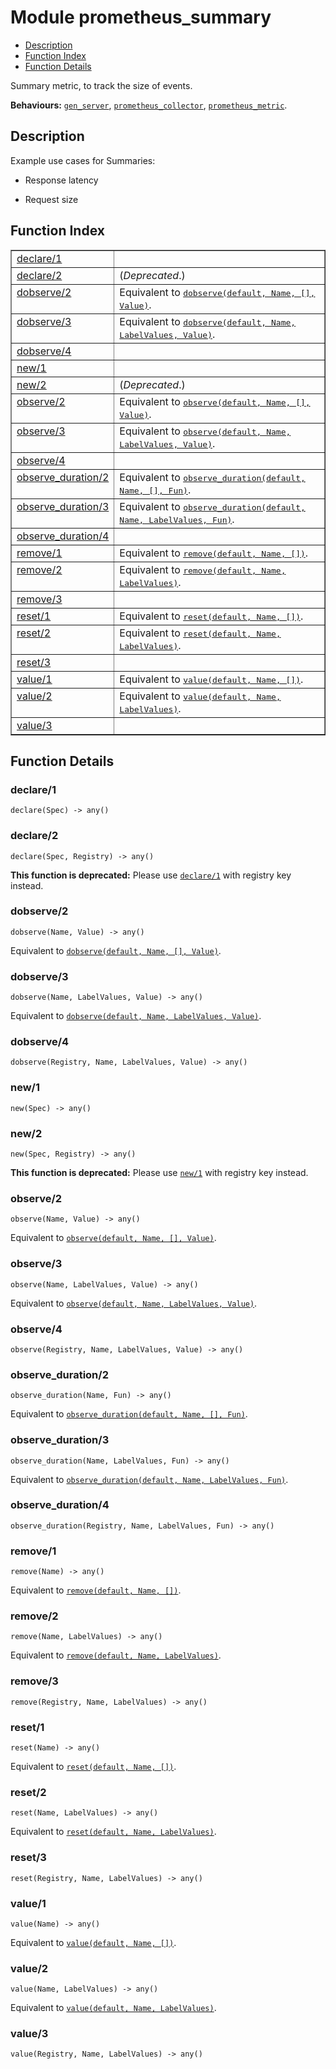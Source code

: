 

# Module prometheus_summary #
* [Description](#description)
* [Function Index](#index)
* [Function Details](#functions)

Summary metric, to track the size of events.

__Behaviours:__ [`gen_server`](gen_server.md), [`prometheus_collector`](prometheus_collector.md), [`prometheus_metric`](prometheus_metric.md).

<a name="description"></a>

## Description ##
Example use cases for Summaries:

* Response latency

* Request size

<a name="index"></a>

## Function Index ##


<table width="100%" border="1" cellspacing="0" cellpadding="2" summary="function index"><tr><td valign="top"><a href="#declare-1">declare/1</a></td><td></td></tr><tr><td valign="top"><a href="#declare-2">declare/2</a></td><td>(<em>Deprecated</em>.) </td></tr><tr><td valign="top"><a href="#dobserve-2">dobserve/2</a></td><td>Equivalent to <a href="#dobserve-4"><tt>dobserve(default, Name, [], Value)</tt></a>.</td></tr><tr><td valign="top"><a href="#dobserve-3">dobserve/3</a></td><td>Equivalent to <a href="#dobserve-4"><tt>dobserve(default, Name, LabelValues, Value)</tt></a>.</td></tr><tr><td valign="top"><a href="#dobserve-4">dobserve/4</a></td><td></td></tr><tr><td valign="top"><a href="#new-1">new/1</a></td><td></td></tr><tr><td valign="top"><a href="#new-2">new/2</a></td><td>(<em>Deprecated</em>.) </td></tr><tr><td valign="top"><a href="#observe-2">observe/2</a></td><td>Equivalent to <a href="#observe-4"><tt>observe(default, Name, [], Value)</tt></a>.</td></tr><tr><td valign="top"><a href="#observe-3">observe/3</a></td><td>Equivalent to <a href="#observe-4"><tt>observe(default, Name, LabelValues, Value)</tt></a>.</td></tr><tr><td valign="top"><a href="#observe-4">observe/4</a></td><td></td></tr><tr><td valign="top"><a href="#observe_duration-2">observe_duration/2</a></td><td>Equivalent to <a href="#observe_duration-4"><tt>observe_duration(default, Name, [], Fun)</tt></a>.</td></tr><tr><td valign="top"><a href="#observe_duration-3">observe_duration/3</a></td><td>Equivalent to <a href="#observe_duration-4"><tt>observe_duration(default, Name, LabelValues, Fun)</tt></a>.</td></tr><tr><td valign="top"><a href="#observe_duration-4">observe_duration/4</a></td><td></td></tr><tr><td valign="top"><a href="#remove-1">remove/1</a></td><td>Equivalent to <a href="#remove-3"><tt>remove(default, Name, [])</tt></a>.</td></tr><tr><td valign="top"><a href="#remove-2">remove/2</a></td><td>Equivalent to <a href="#remove-3"><tt>remove(default, Name, LabelValues)</tt></a>.</td></tr><tr><td valign="top"><a href="#remove-3">remove/3</a></td><td></td></tr><tr><td valign="top"><a href="#reset-1">reset/1</a></td><td>Equivalent to <a href="#reset-3"><tt>reset(default, Name, [])</tt></a>.</td></tr><tr><td valign="top"><a href="#reset-2">reset/2</a></td><td>Equivalent to <a href="#reset-3"><tt>reset(default, Name, LabelValues)</tt></a>.</td></tr><tr><td valign="top"><a href="#reset-3">reset/3</a></td><td></td></tr><tr><td valign="top"><a href="#value-1">value/1</a></td><td>Equivalent to <a href="#value-3"><tt>value(default, Name, [])</tt></a>.</td></tr><tr><td valign="top"><a href="#value-2">value/2</a></td><td>Equivalent to <a href="#value-3"><tt>value(default, Name, LabelValues)</tt></a>.</td></tr><tr><td valign="top"><a href="#value-3">value/3</a></td><td></td></tr></table>


<a name="functions"></a>

## Function Details ##

<a name="declare-1"></a>

### declare/1 ###

`declare(Spec) -> any()`

<a name="declare-2"></a>

### declare/2 ###

`declare(Spec, Registry) -> any()`

__This function is deprecated:__ Please use [`declare/1`](#declare-1) with registry
key instead.

<a name="dobserve-2"></a>

### dobserve/2 ###

`dobserve(Name, Value) -> any()`

Equivalent to [`dobserve(default, Name, [], Value)`](#dobserve-4).

<a name="dobserve-3"></a>

### dobserve/3 ###

`dobserve(Name, LabelValues, Value) -> any()`

Equivalent to [`dobserve(default, Name, LabelValues, Value)`](#dobserve-4).

<a name="dobserve-4"></a>

### dobserve/4 ###

`dobserve(Registry, Name, LabelValues, Value) -> any()`

<a name="new-1"></a>

### new/1 ###

`new(Spec) -> any()`

<a name="new-2"></a>

### new/2 ###

`new(Spec, Registry) -> any()`

__This function is deprecated:__ Please use [`new/1`](#new-1) with registry
key instead.

<a name="observe-2"></a>

### observe/2 ###

`observe(Name, Value) -> any()`

Equivalent to [`observe(default, Name, [], Value)`](#observe-4).

<a name="observe-3"></a>

### observe/3 ###

`observe(Name, LabelValues, Value) -> any()`

Equivalent to [`observe(default, Name, LabelValues, Value)`](#observe-4).

<a name="observe-4"></a>

### observe/4 ###

`observe(Registry, Name, LabelValues, Value) -> any()`

<a name="observe_duration-2"></a>

### observe_duration/2 ###

`observe_duration(Name, Fun) -> any()`

Equivalent to [`observe_duration(default, Name, [], Fun)`](#observe_duration-4).

<a name="observe_duration-3"></a>

### observe_duration/3 ###

`observe_duration(Name, LabelValues, Fun) -> any()`

Equivalent to [`observe_duration(default, Name, LabelValues, Fun)`](#observe_duration-4).

<a name="observe_duration-4"></a>

### observe_duration/4 ###

`observe_duration(Registry, Name, LabelValues, Fun) -> any()`

<a name="remove-1"></a>

### remove/1 ###

`remove(Name) -> any()`

Equivalent to [`remove(default, Name, [])`](#remove-3).

<a name="remove-2"></a>

### remove/2 ###

`remove(Name, LabelValues) -> any()`

Equivalent to [`remove(default, Name, LabelValues)`](#remove-3).

<a name="remove-3"></a>

### remove/3 ###

`remove(Registry, Name, LabelValues) -> any()`

<a name="reset-1"></a>

### reset/1 ###

`reset(Name) -> any()`

Equivalent to [`reset(default, Name, [])`](#reset-3).

<a name="reset-2"></a>

### reset/2 ###

`reset(Name, LabelValues) -> any()`

Equivalent to [`reset(default, Name, LabelValues)`](#reset-3).

<a name="reset-3"></a>

### reset/3 ###

`reset(Registry, Name, LabelValues) -> any()`

<a name="value-1"></a>

### value/1 ###

`value(Name) -> any()`

Equivalent to [`value(default, Name, [])`](#value-3).

<a name="value-2"></a>

### value/2 ###

`value(Name, LabelValues) -> any()`

Equivalent to [`value(default, Name, LabelValues)`](#value-3).

<a name="value-3"></a>

### value/3 ###

`value(Registry, Name, LabelValues) -> any()`

